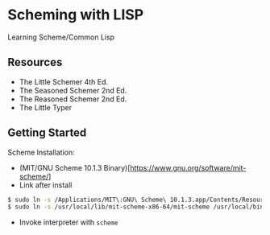 # Scheming with LISP  
Learning Scheme/Common Lisp

## Resources  
- The Little Schemer 4th Ed.
- The Seasoned Schemer 2nd Ed.
- The Reasoned Schemer 2nd Ed.
- The Little Typer

## Getting Started  

Scheme Installation:
- (MIT/GNU Scheme 10.1.3 Binary)[https://www.gnu.org/software/mit-scheme/]
- Link after install
```bash
$ sudo ln -s /Applications/MIT\:GNU\ Scheme\ 10.1.3.app/Contents/Resources /usr/local/lib/mit-scheme-x86-64
$ sudo ln -s /usr/local/lib/mit-scheme-x86-64/mit-scheme /usr/local/bin/scheme
```
- Invoke interpreter with `scheme`
